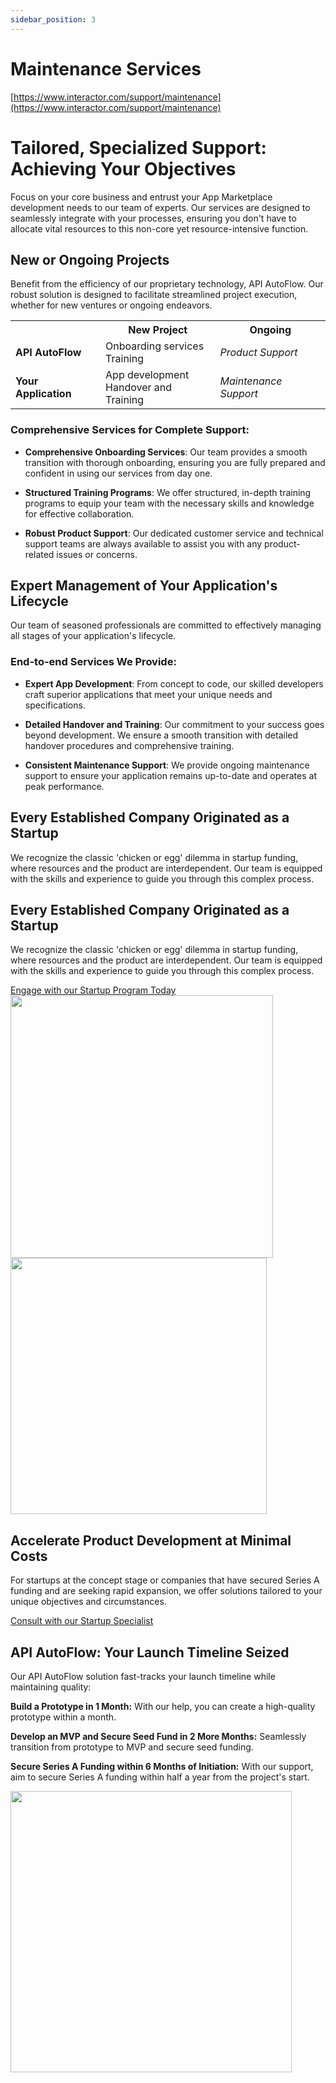 ```yaml
---
sidebar_position: 3
---
```

# Maintenance Services

[https://www.interactor.com/support/maintenance](https://www.interactor.com/support/maintenance)

# Tailored, Specialized Support: Achieving Your Objectives


Focus on your core business and entrust your App Marketplace development needs to our team of experts. Our services are designed to seamlessly integrate with your processes, ensuring you don't have to allocate vital resources to this non-core yet resource-intensive function.



## New or Ongoing Projects

Benefit from the efficiency of our proprietary technology, API AutoFlow. Our robust solution is designed to facilitate streamlined project execution, whether for new ventures or ongoing endeavors.




<div style={{ overflowX: 'auto' }}>
  <table style={{ width: '55%', borderCollapse: 'collapse', border: '1px solid #00FF00' }}>
    <tr style={{ backgroundColor: '#f2f2f2' }}>
      <th style={{ border: '1px solid #00FF00', padding: '8px' }}> </th>
      <th style={{ border: '1px solid #00FF00', padding: '8px' }}><b>New Project</b></th>
      <th style={{ border: '1px solid #00FF00', padding: '8px' }}><b>Ongoing</b></th>
    </tr>
    <tr>
      <td style={{ border: '1px solid #00FF00', padding: '8px' }}><b>API AutoFlow</b></td>
      <td style={{ border: '1px solid #00FF00', padding: '8px' }}>Onboarding services<br/>Training</td>
      <td style={{ border: '1px solid #00FF00', padding: '8px' }}><i>Product Support</i></td>
    </tr>
    <tr>
      <td style={{ border: '1px solid #00FF00', padding: '8px' }}><b>Your Application</b></td>
      <td style={{ border: '1px solid #00FF00', padding: '8px' }}>App development<br/>Handover and Training</td>
      <td style={{ border: '1px solid #00FF00', padding: '8px' }}><i>Maintenance Support</i></td>
    </tr>
  </table>
</div>





### Comprehensive Services for Complete Support:

- **Comprehensive Onboarding Services**: Our team provides a smooth transition with thorough onboarding, ensuring you are fully prepared and confident in using our services from day one.

- **Structured Training Programs**: We offer structured, in-depth training programs to equip your team with the necessary skills and knowledge for effective collaboration.

- **Robust Product Support**: Our dedicated customer service and technical support teams are always available to assist you with any product-related issues or concerns.

## Expert Management of Your Application's Lifecycle

Our team of seasoned professionals are committed to effectively managing all stages of your application's lifecycle.



### End-to-end Services We Provide:

- **Expert App Development**: From concept to code, our skilled developers craft superior applications that meet your unique needs and specifications.

- **Detailed Handover and Training**: Our commitment to your success goes beyond development. We ensure a smooth transition with detailed handover procedures and comprehensive training.

- **Consistent Maintenance Support**: We provide ongoing maintenance support to ensure your application remains up-to-date and operates at peak performance.

## Every Established Company Originated as a Startup

We recognize the classic 'chicken or egg' dilemma in startup funding, where resources and the product are interdependent. Our team is equipped with the skills and experience to guide you through this complex process.



  <div class="row">
    <div class="col col--6">
      <div class="col-demo">
                  <div style={{height: '30px'}}></div>
      <h2>Every Established Company Originated as a Startup</h2>

<p>We recognize the classic 'chicken or egg' dilemma in startup funding, where resources and the product are interdependent. Our team is equipped with the skills and experience to guide you through this complex process.</p>
<div style={{height: '30px'}}></div>
<div>
  <a class="button button--primary" href="https://www.interactor.com/contactus" role="button">Engage with our Startup Program Today</a>
</div>
      </div>
    </div>
    <div class="col col--6">
      <div class="col-demo"><img src="https://www.interactor.com/images/support/every.png" width="420" style={{float: 'left', margin: '10px', borderRadius: '10px', border: '1px solid #ddd', boxShadow: '5px 5px 15px #888888'}}/></div></div>
  </div>


<div style={{height: '60px'}}></div>

<div class="row">
    <div class="col col--6">
        <div class="col-demo">
            <img src="https://www.interactor.com/images/support/cost.png" width="410" style={{float: 'left', margin: '10px', borderRadius: '10px', border: '1px solid #ddd', boxShadow: '5px 5px 15px #888888'}}/>
        </div>
    </div>
    <div class="col col--6">
        <div class="col-demo">
            <div style={{height: '70px'}}></div>
            <h2>Accelerate Product Development at Minimal Costs</h2>
            <p>
                For startups at the concept stage or companies that have secured Series A funding and are seeking rapid expansion, we offer solutions tailored to your unique objectives and circumstances.
            </p>
            <div style={{height: '30px'}}></div>
            <a class="button button--primary" href="https://www.interactor.com/contactus" role="button">Consult with our Startup Specialist</a>
        </div>
    </div>
</div>



<div style={{height: '130px'}}></div>


<div class="row">
    <div class="col col--6">
      <div class="col-demo">
      <div class="col-demo">
      <h2>API AutoFlow: Your Launch Timeline Seized</h2>

<p>Our API AutoFlow solution fast-tracks your launch timeline while maintaining quality:</p>
<p><b>Build a Prototype in 1 Month:</b> With our help, you can create a high-quality prototype within a month.</p>

<p><b>Develop an MVP and Secure Seed Fund in 2 More Months:</b> Seamlessly transition from prototype to MVP and secure seed funding.</p>

<p><b>Secure Series A Funding within 6 Months of Initiation:</b> With our support, aim to secure Series A funding within half a year from the project's start.</p>

</div>
</div>
    </div>
    <div class="col col--6">
  <div class="col-demo">
  <div style={{height: '75px'}}></div>
    <img src="https://www.interactor.com/images/index/main_middle_image.png" width="450" style={{float: 'right', margin: '10px', borderRadius: '10px', border: '1px solid #ddd', boxShadow: '5px 5px 15px #888888'}}/>
  </div>
</div>
</div>
